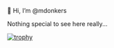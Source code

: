 👋 Hi, I’m @mdonkers

Nothing special to see here really...

[![trophy](https://github-profile-trophy.vercel.app/?username=mdonkers)](https://github.com/ryo-ma/github-profile-trophy)
